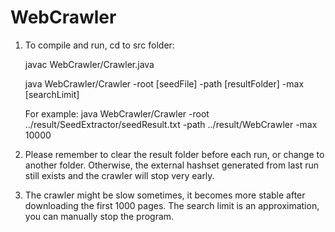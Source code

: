 # WebCrawler

1. To compile and run, cd to src folder: 

   javac WebCrawler/Crawler.java

   java WebCrawler/Crawler -root [seedFile] -path [resultFolder] -max [searchLimit]

   For example:
   java WebCrawler/Crawler -root ../result/SeedExtractor/seedResult.txt 
                           -path ../result/WebCrawler 
                           -max 10000

2. Please remember to clear the result folder before each run, or change to another folder. Otherwise, the external hashset generated from last run still exists and the crawler will stop very early.

3. The crawler might be slow sometimes, it becomes more stable after downloading the first 1000 pages. The search limit is an approximation, you can manually stop the program.

